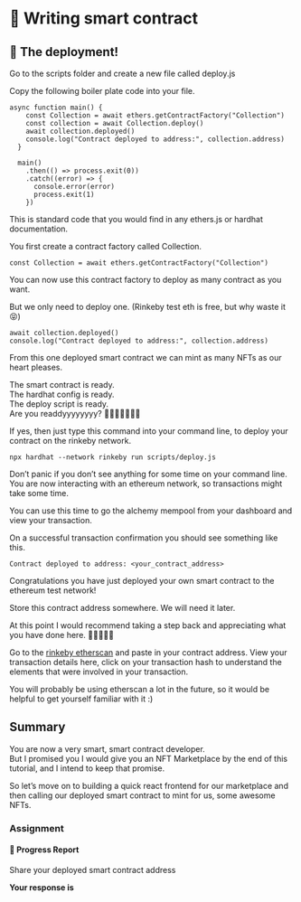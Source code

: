 ﻿# 🎉 Writing smart contract

## **🔮 The deployment!**

Go to the scripts folder and create a new file called deploy.js

Copy the following boiler plate code into your file.

```
async function main() {
    const Collection = await ethers.getContractFactory("Collection")
    const collection = await Collection.deploy()
    await collection.deployed()
    console.log("Contract deployed to address:", collection.address)
  }
 
  main()
    .then(() => process.exit(0))
    .catch((error) => {
      console.error(error)
      process.exit(1)
    })
```

This is standard code that you would find in any ethers.js or hardhat documentation.

You first create a contract factory called Collection.

```
const Collection = await ethers.getContractFactory("Collection")
```

You can now use this contract factory to deploy as many contract as you want.

But we only need to deploy one. (Rinkeby test eth is free, but why waste it 😝)

```
await collection.deployed()
console.log("Contract deployed to address:", collection.address)
```

From this one deployed smart contract we can mint as many NFTs as our heart pleases.

The smart contract is ready.  
The hardhat config is ready.  
The deploy script is ready.  
Are you readdyyyyyyyy? 🚀🚀🚀🚀🔥🔥🔥

If yes, then just type this command into your command line, to deploy your contract on the rinkeby network.

```
npx hardhat --network rinkeby run scripts/deploy.js
```

Don’t panic if you don’t see anything for some time on your command line. You are now interacting with an ethereum network, so transactions might take some time.

You can use this time to go the alchemy mempool from your dashboard and view your transaction.

On a successful transaction confirmation you should see something like this.

```
Contract deployed to address: <your_contract_address>
```

Congratulations you have just deployed your own smart contract to the ethereum test network!

Store this contract address somewhere. We will need it later.

At this point I would recommend taking a step back and appreciating what you have done here. 👏👏👏👏👏

Go to the  [rinkeby etherscan](https://rinkeby.etherscan.io/)  and paste in your contract address. View your transaction details here, click on your transaction hash to understand the elements that were involved in your transaction.

You will probably be using etherscan a lot in the future, so it would be helpful to get yourself familiar with it :)

## Summary

You are now a very smart, smart contract developer.  
But I promised you I would give you an NFT Marketplace by the end of this tutorial, and I intend to keep that promise.

So let’s move on to building a quick react frontend for our marketplace and then calling our deployed smart contract to mint for us, some awesome NFTs.

### Assignment

#### 🚨 Progress Report

Share your deployed smart contract address

**Your response is**
